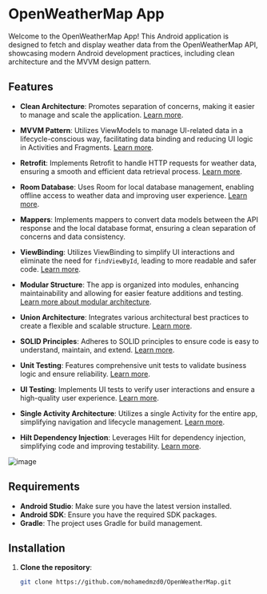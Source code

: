 # OpenWeatherMap App

Welcome to the OpenWeatherMap App! This Android application is designed to fetch and display weather data from the OpenWeatherMap API, showcasing modern Android development practices, including clean architecture and the MVVM design pattern.


## Features

- **Clean Architecture**: Promotes separation of concerns, making it easier to manage and scale the application. [Learn more](https://en.wikipedia.org/wiki/Clean_architecture).
  
- **MVVM Pattern**: Utilizes ViewModels to manage UI-related data in a lifecycle-conscious way, facilitating data binding and reducing UI logic in Activities and Fragments. [Learn more](https://developer.android.com/jetpack/guide).
  
- **Retrofit**: Implements Retrofit to handle HTTP requests for weather data, ensuring a smooth and efficient data retrieval process. [Learn more](https://square.github.io/retrofit/).
  
- **Room Database**: Uses Room for local database management, enabling offline access to weather data and improving user experience. [Learn more](https://developer.android.com/training/data-storage/room).
  
- **Mappers**: Implements mappers to convert data models between the API response and the local database format, ensuring a clean separation of concerns and data consistency.
  
- **ViewBinding**: Utilizes ViewBinding to simplify UI interactions and eliminate the need for `findViewById`, leading to more readable and safer code. [Learn more](https://developer.android.com/topic/libraries/view-binding).
  
- **Modular Structure**: The app is organized into modules, enhancing maintainability and allowing for easier feature additions and testing. [Learn more about modular architecture](https://developer.android.com/topic/libraries/architecture).
  
- **Union Architecture**: Integrates various architectural best practices to create a flexible and scalable structure. [Learn more](https://medium.com/@krishnacv/understanding-union-architecture-in-android-4c3ef50bbd18).
  
- **SOLID Principles**: Adheres to SOLID principles to ensure code is easy to understand, maintain, and extend. [Learn more](https://en.wikipedia.org/wiki/SOLID).
  
- **Unit Testing**: Features comprehensive unit tests to validate business logic and ensure reliability. [Learn more](https://developer.android.com/training/testing/unit-testing).
  
- **UI Testing**: Implements UI tests to verify user interactions and ensure a high-quality user experience. [Learn more](https://developer.android.com/training/testing/espresso).
  
- **Single Activity Architecture**: Utilizes a single Activity for the entire app, simplifying navigation and lifecycle management. [Learn more](https://developer.android.com/jetpack/guide/navigation).
  
- **Hilt Dependency Injection**: Leverages Hilt for dependency injection, simplifying code and improving testability. [Learn more](https://developer.android.com/training/dependency-injection/hilt-android).


![image](https://miro.medium.com/v2/resize:fit:772/1*wOmAHDN_zKZJns9YDjtrMw.jpeg)
## Requirements

- **Android Studio**: Make sure you have the latest version installed.
- **Android SDK**: Ensure you have the required SDK packages.
- **Gradle**: The project uses Gradle for build management.

## Installation

1. **Clone the repository**:

   ```bash
   git clone https://github.com/mohamedmzd0/OpenWeatherMap.git
